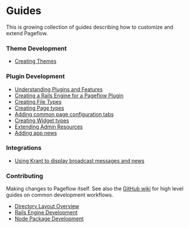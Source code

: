 # Guides

This is growing collection of guides describing how to customize and
extend Pageflow.

### Theme Development

* [Creating Themes](./creating_themes.md)

### Plugin Development

* [Understanding Plugins and Features](./understanding_plugins_and_features.md)
* [Creating a Rails Engine for a Pageflow Plugin](creating_a_pageflow_plugin_rails_engine.md)
* [Creating File Types](./creating_file_types.md)
* [Creating Page types](./creating_page_types.md)
* [Adding common page configuration tabs](./adding_common_page_configuration_tabs.md)
* [Creating Widget types](./creating_widget_types.md)
* [Extending Admin Resources](./extending_admin_resources.md)
* [Adding app news](./adding_app_news.md)

### Integrations

* [Using Krant to display broadcast messages and news](./using_krant_to_display_broadcast_messages_and_news.md)

### Contributing

Making changes to Pageflow itself. See also the
[GitHub wiki](https://github.com/codevise/pageflow/wiki#contributing-to-pageflow)
for high level guides on common development workflows.

* [Directory Layout Overview](./contributing/directory_layout_overview.md)
* [Rails Engine Development](./contributing/rails_engine_development.md)
* [Node Package Development](./contributing/node_package_development.md)
